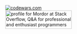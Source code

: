 [![codewars.com](https://www.codewars.com/users/Mordorrr/badges/large)](https://www.codewars.com/users/Mordorrr/)      
<a href="https://stackoverflow.com/users/19511737/mordor"><img src="https://stackoverflow.com/users/flair/19511737.png" width="208" height="58" alt="profile for Mordor at Stack Overflow, Q&amp;A for professional and enthusiast programmers" title="profile for Mordor at Stack Overflow, Q&amp;A for professional and enthusiast programmers"></a>
